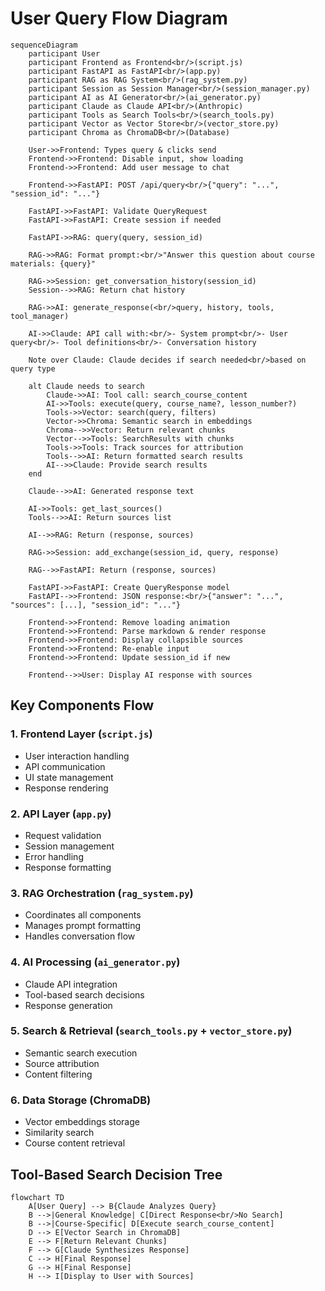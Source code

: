 # User Query Flow Diagram

```mermaid
sequenceDiagram
    participant User
    participant Frontend as Frontend<br/>(script.js)
    participant FastAPI as FastAPI<br/>(app.py)
    participant RAG as RAG System<br/>(rag_system.py)
    participant Session as Session Manager<br/>(session_manager.py)
    participant AI as AI Generator<br/>(ai_generator.py)
    participant Claude as Claude API<br/>(Anthropic)
    participant Tools as Search Tools<br/>(search_tools.py)
    participant Vector as Vector Store<br/>(vector_store.py)
    participant Chroma as ChromaDB<br/>(Database)

    User->>Frontend: Types query & clicks send
    Frontend->>Frontend: Disable input, show loading
    Frontend->>Frontend: Add user message to chat
    
    Frontend->>FastAPI: POST /api/query<br/>{"query": "...", "session_id": "..."}
    
    FastAPI->>FastAPI: Validate QueryRequest
    FastAPI->>FastAPI: Create session if needed
    
    FastAPI->>RAG: query(query, session_id)
    
    RAG->>RAG: Format prompt:<br/>"Answer this question about course materials: {query}"
    
    RAG->>Session: get_conversation_history(session_id)
    Session-->>RAG: Return chat history
    
    RAG->>AI: generate_response(<br/>query, history, tools, tool_manager)
    
    AI->>Claude: API call with:<br/>- System prompt<br/>- User query<br/>- Tool definitions<br/>- Conversation history
    
    Note over Claude: Claude decides if search needed<br/>based on query type
    
    alt Claude needs to search
        Claude->>AI: Tool call: search_course_content
        AI->>Tools: execute(query, course_name?, lesson_number?)
        Tools->>Vector: search(query, filters)
        Vector->>Chroma: Semantic search in embeddings
        Chroma-->>Vector: Return relevant chunks
        Vector-->>Tools: SearchResults with chunks
        Tools->>Tools: Track sources for attribution
        Tools-->>AI: Return formatted search results
        AI-->>Claude: Provide search results
    end
    
    Claude-->>AI: Generated response text
    
    AI->>Tools: get_last_sources()
    Tools-->>AI: Return sources list
    
    AI-->>RAG: Return (response, sources)
    
    RAG->>Session: add_exchange(session_id, query, response)
    
    RAG-->>FastAPI: Return (response, sources)
    
    FastAPI->>FastAPI: Create QueryResponse model
    FastAPI-->>Frontend: JSON response:<br/>{"answer": "...", "sources": [...], "session_id": "..."}
    
    Frontend->>Frontend: Remove loading animation
    Frontend->>Frontend: Parse markdown & render response
    Frontend->>Frontend: Display collapsible sources
    Frontend->>Frontend: Re-enable input
    Frontend->>Frontend: Update session_id if new
    
    Frontend-->>User: Display AI response with sources
```

## Key Components Flow

### 1. **Frontend Layer** (`script.js`)
- User interaction handling
- API communication
- UI state management
- Response rendering

### 2. **API Layer** (`app.py`)
- Request validation
- Session management
- Error handling
- Response formatting

### 3. **RAG Orchestration** (`rag_system.py`)
- Coordinates all components
- Manages prompt formatting
- Handles conversation flow

### 4. **AI Processing** (`ai_generator.py`)
- Claude API integration
- Tool-based search decisions
- Response generation

### 5. **Search & Retrieval** (`search_tools.py` + `vector_store.py`)
- Semantic search execution
- Source attribution
- Content filtering

### 6. **Data Storage** (ChromaDB)
- Vector embeddings storage
- Similarity search
- Course content retrieval

## Tool-Based Search Decision Tree

```mermaid
flowchart TD
    A[User Query] --> B{Claude Analyzes Query}
    B -->|General Knowledge| C[Direct Response<br/>No Search]
    B -->|Course-Specific| D[Execute search_course_content]
    D --> E[Vector Search in ChromaDB]
    E --> F[Return Relevant Chunks]
    F --> G[Claude Synthesizes Response]
    C --> H[Final Response]
    G --> H[Final Response]
    H --> I[Display to User with Sources]
```